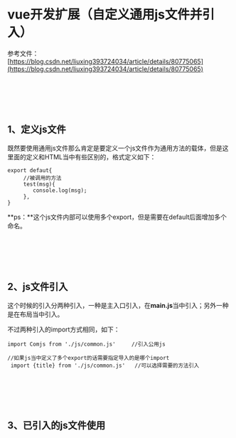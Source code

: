# vue开发扩展（自定义通用js文件并引入） #

参考文件：[https://blog.csdn.net/liuxing393724034/article/details/80775065](https://blog.csdn.net/liuxing393724034/article/details/80775065)


<br><br><br><br>
## 1、定义js文件 ##
既然要使用通用js文件那么肯定是要定义一个js文件作为通用方法的载体，但是这里面的定义和HTML当中有些区别的，格式定义如下：
    
    export defaut{
         //被调用的方法
         test(msg){
            console.log(msg);
         },
    }




**ps：**这个js文件内部可以使用多个export，但是需要在default后面增加多个命名。




<br><br><br><br>
## 2、js文件引入 ##
这个时候的引入分两种引入，一种是主入口引入，在**main.js**当中引入；另外一种是在布局当中引入。

不过两种引入的import方式相同，如下：

    import Comjs from './js/common.js'     //引入公用js

    //如果js当中定义了多个export的话需要指定导入的是哪个import
     import {title} from './js/common.js'   //可以选择需要的方法引入




<br><br><br><br>
## 3、已引入的js文件使用 ##